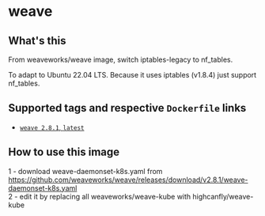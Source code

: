 # weave

## What's this
From weaveworks/weave image,  switch iptables-legacy to nf_tables.

To adapt to Ubuntu 22.04 LTS. Because it uses iptables (v1.8.4) just support nf_tables.

## Supported tags and respective `Dockerfile` links
* [`weave 2.8.1`, `latest`](https://github.com/cucker0/dockerfile/blob/main/weave//Dockerfile_2.8.1)

## How to use this image
1 - download weave-daemonset-k8s.yaml from https://github.com/weaveworks/weave/releases/download/v2.8.1/weave-daemonset-k8s.yaml  
2 - edit it by replacing all weaveworks/weave-kube with highcanfly/weave-kube
